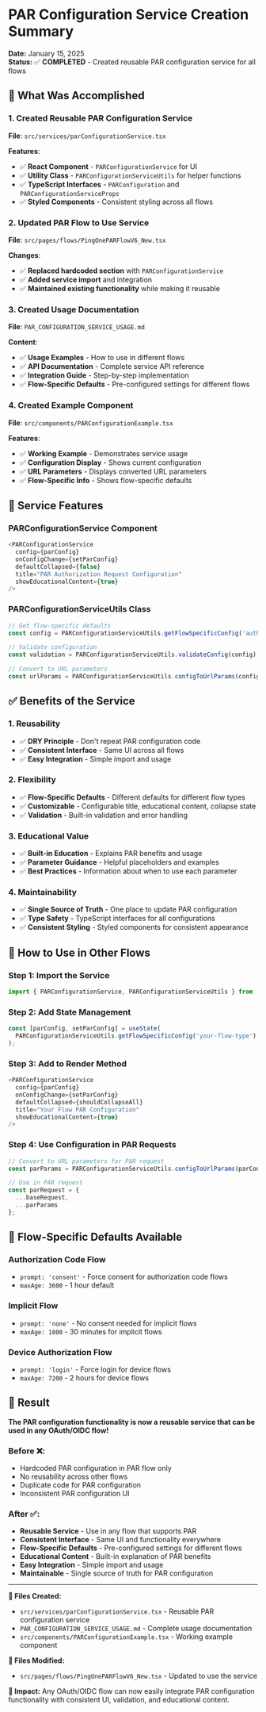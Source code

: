 # PAR Configuration Service Creation Summary

**Date:** January 15, 2025  
**Status:** ✅ **COMPLETED** - Created reusable PAR configuration service for all flows  

## 🎯 **What Was Accomplished**

### **1. Created Reusable PAR Configuration Service**
**File**: `src/services/parConfigurationService.tsx`

**Features**:
- ✅ **React Component** - `PARConfigurationService` for UI
- ✅ **Utility Class** - `PARConfigurationServiceUtils` for helper functions
- ✅ **TypeScript Interfaces** - `PARConfiguration` and `PARConfigurationServiceProps`
- ✅ **Styled Components** - Consistent styling across all flows

### **2. Updated PAR Flow to Use Service**
**File**: `src/pages/flows/PingOnePARFlowV6_New.tsx`

**Changes**:
- ✅ **Replaced hardcoded section** with `PARConfigurationService`
- ✅ **Added service import** and integration
- ✅ **Maintained existing functionality** while making it reusable

### **3. Created Usage Documentation**
**File**: `PAR_CONFIGURATION_SERVICE_USAGE.md`

**Content**:
- ✅ **Usage Examples** - How to use in different flows
- ✅ **API Documentation** - Complete service API reference
- ✅ **Integration Guide** - Step-by-step implementation
- ✅ **Flow-Specific Defaults** - Pre-configured settings for different flows

### **4. Created Example Component**
**File**: `src/components/PARConfigurationExample.tsx`

**Features**:
- ✅ **Working Example** - Demonstrates service usage
- ✅ **Configuration Display** - Shows current configuration
- ✅ **URL Parameters** - Displays converted URL parameters
- ✅ **Flow-Specific Info** - Shows flow-specific defaults

## 🔧 **Service Features**

### **PARConfigurationService Component**
```typescript
<PARConfigurationService
  config={parConfig}
  onConfigChange={setParConfig}
  defaultCollapsed={false}
  title="PAR Authorization Request Configuration"
  showEducationalContent={true}
/>
```

### **PARConfigurationServiceUtils Class**
```typescript
// Get flow-specific defaults
const config = PARConfigurationServiceUtils.getFlowSpecificConfig('authorization-code');

// Validate configuration
const validation = PARConfigurationServiceUtils.validateConfig(config);

// Convert to URL parameters
const urlParams = PARConfigurationServiceUtils.configToUrlParams(config);
```

## ✅ **Benefits of the Service**

### **1. Reusability**
- ✅ **DRY Principle** - Don't repeat PAR configuration code
- ✅ **Consistent Interface** - Same UI across all flows
- ✅ **Easy Integration** - Simple import and usage

### **2. Flexibility**
- ✅ **Flow-Specific Defaults** - Different defaults for different flow types
- ✅ **Customizable** - Configurable title, educational content, collapse state
- ✅ **Validation** - Built-in validation and error handling

### **3. Educational Value**
- ✅ **Built-in Education** - Explains PAR benefits and usage
- ✅ **Parameter Guidance** - Helpful placeholders and examples
- ✅ **Best Practices** - Information about when to use each parameter

### **4. Maintainability**
- ✅ **Single Source of Truth** - One place to update PAR configuration
- ✅ **Type Safety** - TypeScript interfaces for all configurations
- ✅ **Consistent Styling** - Styled components for consistent appearance

## 🚀 **How to Use in Other Flows**

### **Step 1: Import the Service**
```typescript
import { PARConfigurationService, PARConfigurationServiceUtils } from '../../services/parConfigurationService';
```

### **Step 2: Add State Management**
```typescript
const [parConfig, setParConfig] = useState(
  PARConfigurationServiceUtils.getFlowSpecificConfig('your-flow-type')
);
```

### **Step 3: Add to Render Method**
```typescript
<PARConfigurationService
  config={parConfig}
  onConfigChange={setParConfig}
  defaultCollapsed={shouldCollapseAll}
  title="Your Flow PAR Configuration"
  showEducationalContent={true}
/>
```

### **Step 4: Use Configuration in PAR Requests**
```typescript
// Convert to URL parameters for PAR request
const parParams = PARConfigurationServiceUtils.configToUrlParams(parConfig);

// Use in PAR request
const parRequest = {
  ...baseRequest,
  ...parParams
};
```

## 🎯 **Flow-Specific Defaults Available**

### **Authorization Code Flow**
- `prompt: 'consent'` - Force consent for authorization code flows
- `maxAge: 3600` - 1 hour default

### **Implicit Flow**
- `prompt: 'none'` - No consent needed for implicit flows
- `maxAge: 1800` - 30 minutes for implicit flows

### **Device Authorization Flow**
- `prompt: 'login'` - Force login for device flows
- `maxAge: 7200` - 2 hours for device flows

## 🎉 **Result**

**The PAR configuration functionality is now a reusable service that can be used in any OAuth/OIDC flow!**

### **Before** ❌:
- Hardcoded PAR configuration in PAR flow only
- No reusability across other flows
- Duplicate code for PAR configuration
- Inconsistent PAR configuration UI

### **After** ✅:
- **Reusable Service** - Use in any flow that supports PAR
- **Consistent Interface** - Same UI and functionality everywhere
- **Flow-Specific Defaults** - Pre-configured settings for different flows
- **Educational Content** - Built-in explanation of PAR benefits
- **Easy Integration** - Simple import and usage
- **Maintainable** - Single source of truth for PAR configuration

---

**🔗 Files Created:**
- `src/services/parConfigurationService.tsx` - Reusable PAR configuration service
- `PAR_CONFIGURATION_SERVICE_USAGE.md` - Complete usage documentation
- `src/components/PARConfigurationExample.tsx` - Working example component

**🔗 Files Modified:**
- `src/pages/flows/PingOnePARFlowV6_New.tsx` - Updated to use the service

**🎯 Impact:** Any OAuth/OIDC flow can now easily integrate PAR configuration functionality with consistent UI, validation, and educational content.


